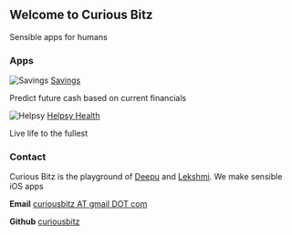## Welcome to Curious Bitz

Sensible apps for humans

### Apps

![Savings](https://helpsyhealth.com/front/images/logo.png) [Savings](https://itunes.apple.com/us/app/helpsy/id1194352663?mt=8)

Predict future cash based on current financials

![Helpsy](https://helpsyhealth.com/front/images/logo.png) [Helpsy Health](https://itunes.apple.com/us/app/helpsy/id1194352663?mt=8)

Live life to the fullest

### Contact

Curious Bitz is the playground of [Deepu](https://www.linkedin.com/in/deepumukundan/) and [Lekshmi](https://www.linkedin.com/in/lekshmiraveendranath/). We make sensible iOS apps

**Email** [curiousbitz AT gmail DOT com](mailto:curiousbitz@gmail.com)

**Github** [curiousbitz](https://github.com/curiousbitz)
